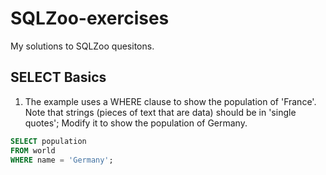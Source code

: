 # SQLZoo-exercises
My solutions to SQLZoo quesitons.

## SELECT Basics

1. The example uses a WHERE clause to show the population of 'France'. Note that strings (pieces of text that are data) should be in 'single quotes'; Modify it to show the population of Germany.
```sql
SELECT population 
FROM world
WHERE name = 'Germany';
```
